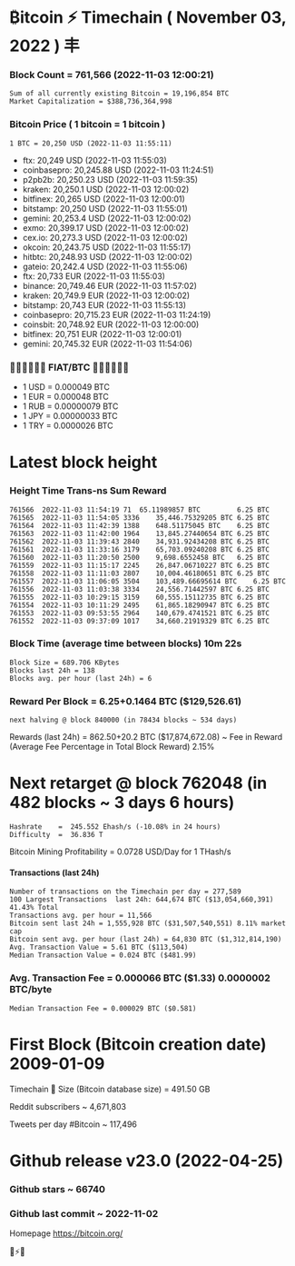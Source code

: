 # ₿itcoin ⚡ Timechain ( November 03, 2022 ) 丰
### Block Count	= 761,566 (2022-11-03 12:00:21)
    Sum of all currently existing Bitcoin = 19,196,854 BTC
    Market Capitalization = $388,736,364,998
### Bitcoin Price ( 1 bitcoin = 1 bitcoin )
	1 BTC = 20,250 USD (2022-11-03 11:55:11)
- ftx: 20,249 USD (2022-11-03 11:55:03)
- coinbasepro: 20,245.88 USD (2022-11-03 11:24:51)
- p2pb2b: 20,250.23 USD (2022-11-03 11:59:35)
- kraken: 20,250.1 USD (2022-11-03 12:00:02)
- bitfinex: 20,265 USD (2022-11-03 12:00:01)
- bitstamp: 20,250 USD (2022-11-03 11:55:01)
- gemini: 20,253.4 USD (2022-11-03 12:00:02)
- exmo: 20,399.17 USD (2022-11-03 12:00:02)
- cex.io: 20,273.3 USD (2022-11-03 12:00:02)
- okcoin: 20,243.75 USD (2022-11-03 11:55:17)
- hitbtc: 20,248.93 USD (2022-11-03 12:00:02)
- gateio: 20,242.4 USD (2022-11-03 11:55:06)
- ftx: 20,733 EUR (2022-11-03 11:55:03)
- binance: 20,749.46 EUR (2022-11-03 11:57:02)
- kraken: 20,749.9 EUR (2022-11-03 12:00:02)
- bitstamp: 20,743 EUR (2022-11-03 11:55:13)
- coinbasepro: 20,715.23 EUR (2022-11-03 11:24:19)
- coinsbit: 20,748.92 EUR (2022-11-03 12:00:00)
- bitfinex: 20,751 EUR (2022-11-03 12:00:01)
- gemini: 20,745.32 EUR (2022-11-03 11:54:06)
### 💱💶💵💷💴💱 FIAT/BTC 💱💴💷💵💶💱
- 1 USD = 0.000049 BTC
- 1 EUR = 0.000048 BTC
- 1 RUB = 0.00000079 BTC
- 1 JPY = 0.00000033 BTC
- 1 TRY = 0.0000026 BTC
# Latest block height
### Height	Time	Trans-ns	Sum	Reward
    761566	2022-11-03 11:54:19	71	65.11989857 BTC	        6.25 BTC
    761565	2022-11-03 11:54:05	3336	35,446.75329205 BTC	6.25 BTC
    761564	2022-11-03 11:42:39	1388	648.51175045 BTC	6.25 BTC
    761563	2022-11-03 11:42:00	1964	13,845.27440654 BTC	6.25 BTC
    761562	2022-11-03 11:39:43	2840	34,931.92434208 BTC	6.25 BTC
    761561	2022-11-03 11:33:16	3179	65,703.09240208 BTC	6.25 BTC
    761560	2022-11-03 11:20:50	2500	9,698.6552458 BTC	6.25 BTC
    761559	2022-11-03 11:15:17	2245	26,847.06710227 BTC	6.25 BTC
    761558	2022-11-03 11:11:03	2807	10,004.46180651 BTC	6.25 BTC
    761557	2022-11-03 11:06:05	3504	103,489.66695614 BTC	6.25 BTC
    761556	2022-11-03 11:03:38	3334	24,556.71442597 BTC	6.25 BTC
    761555	2022-11-03 10:29:15	3159	60,555.15112735 BTC	6.25 BTC
    761554	2022-11-03 10:11:29	2495	61,865.18290947 BTC	6.25 BTC
    761553	2022-11-03 09:53:55	2964	140,679.4741521 BTC	6.25 BTC
    761552	2022-11-03 09:37:09	1017	34,660.21919329 BTC	6.25 BTC
### Block Time (average time between blocks)	10m 22s
    Block Size = 689.706 KBytes
    Blocks last 24h = 138
    Blocks avg. per hour (last 24h) = 6
### Reward Per Block = 6.25+0.1464 BTC ($129,526.61) 
    next halving @ block 840000 (in 78434 blocks ~ 534 days)
Rewards (last 24h) = 862.50+20.2 BTC ($17,874,672.08) ~ Fee in Reward (Average Fee Percentage in Total Block Reward)	2.15%
# Next retarget @ block 762048 (in 482 blocks ~ 3 days 6 hours)
    Hashrate    =  245.552 Ehash/s (-10.08% in 24 hours)
    Difficulty  =  36.836 T 
Bitcoin Mining Profitability = 0.0728 USD/Day for 1 THash/s
#### Transactions (last 24h)
    Number of transactions on the Timechain per day = 277,589
    100 Largest Transactions  last 24h: 644,674 BTC ($13,054,660,391) 41.43% Total
    Transactions avg. per hour = 11,566
    Bitcoin sent last 24h = 1,555,928 BTC ($31,507,540,551) 8.11% market cap
    Bitcoin sent avg. per hour (last 24h) = 64,830 BTC ($1,312,814,190)
    Avg. Transaction Value = 5.61 BTC ($113,504)
    Median Transaction Value = 0.024 BTC ($481.99)
### Avg. Transaction Fee = 0.000066 BTC ($1.33) 0.0000002 BTC/byte
    Median Transaction Fee = 0.000029 BTC ($0.581)
# First Block (Bitcoin creation date)	2009-01-09
Timechain 🪩 Size (Bitcoin database size)	= 491.50 GB

Reddit subscribers	~ 4,671,803

Tweets per day #Bitcoin	~ 117,496
# Github release	v23.0 (2022-04-25)
### Github stars	~ 66740
### Github last commit	~ 2022-11-02
Homepage	https://bitcoin.org/

💙⚡💜
